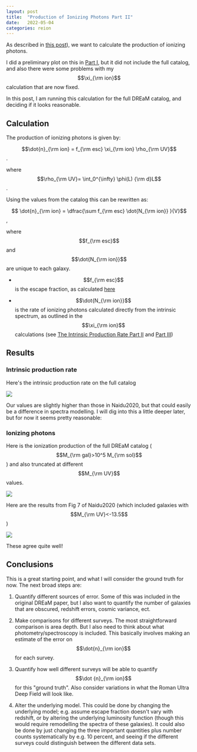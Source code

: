 ```yaml
---
layout: post
title:  "Production of Ionizing Photons Part II"
date:   2022-05-04
categories: reion
---
```


As described in <a href="https://ndrakos.github.io/blog/reion/Reionization_Modelling/">this post</a>), we want to calculate the production of ionizing photons.

I did a preliminary plot on this in <a href="https://ndrakos.github.io/blog/reion/Production_of_Ionizing_Photons/">Part I</a>, but it did not include the full catalog, and also there were some problems with my $$\xi_{\rm ion}$$ calculation that are now fixed.

In this post, I am running this calculation for the full DREaM catalog, and deciding if it looks reasonable.


## Calculation

The production of ionizing photons is given by:

$$\dot{n}_{\rm ion} = f_{\rm esc} \xi_{\rm ion} \rho_{\rm UV}$$.

where $$\rho_{\rm UV}= \int_0^{\infty} \phi(L) {\rm d}L$$.


Using the values from the catalog this can be rewritten as:

$$ \dot{n}_{\rm ion} = \dfrac{\sum f_{\rm esc} \dot{N_{\rm ion}} }{V}$$,

where $$f_{\rm esc}$$ and $$\dot{N_{\rm ion}}$$ are unique to each galaxy.

- $$f_{\rm esc}$$ is the escape fraction, as calculated <a href="https://ndrakos.github.io/blog/reion/The_Escape_Fraction/">here</a>

- $$\dot{N_{\rm ion}}$$ is the rate of ionizing photons calculated directly from the intrinsic spectrum, as outlined in the $$\xi_{\rm ion}$$ calculations (see <a href="https://ndrakos.github.io/blog/reion/The_Intrinsic_Production_Part_II/">The Intrinsic Production Rate Part II</a> and <a href="https://ndrakos.github.io/blog/reion/The_Intrinsic_Production_Part_III/">Part III</a>)



## Results

### Intrinsic production rate

Here's the intrinsic production rate on the full catalog

<img src="{{ site.baseurl }}/assets/plots/20220524_xi_ion.png">

Our values are slightly higher than those in Naidu2020, but that could easily be a difference in spectra modelling. I will dig into this a little deeper later, but for now it seems pretty reasonable:



### Ionizing photons

Here is the ionization production of the full DREaM catalog ($$M_{\rm gal}>10^5 M_{\rm sol}$$) and also truncated at different $$M_{\rm UV}$$ values.

<img src="{{ site.baseurl }}/assets/plots/20220524_ndot.png">


Here are the results from Fig 7 of Naidu2020 (which included galaxies with  $$M_{\rm UV}<-13.5$$)

<img src="{{ site.baseurl }}/assets/plots/20220413_NaiduFig7.png">


These agree quite well!

## Conclusions


This is a great starting point, and what I will consider the ground truth for now. The next broad steps are:

1. Quantify different sources of error. Some of this was included in the original DREaM paper, but I also want to quantify the number of galaxies that are obscured, redshift errors, cosmic variance, ect.

2. Make comparisons for different surveys. The most straightforward comparison is area depth. But I also need to think about what photometry/spectroscopy is included. This basically involves making an estimate of the error on $$\dot{n}_{\rm ion}$$ for each survey.

3. Quantify how well different surveys will be able to quantify $$\dot {n}_{\rm ion}$$ for this "ground truth". Also consider variations in what the Roman Ultra Deep Field will look like.

4. Alter the underlying model. This could be done by changing the underlying model; e.g. assume escape fraction doesn't vary with redshift, or by altering the underlying luminosity function (though this would require remodelling the spectra of these galaxies). It could also be done by just changing the three important quantities plus number counts systematically by e.g. 10 percent, and seeing if the different surveys could distinguish between the different data sets.
